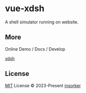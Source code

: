 # vue-xdsh

A shell simulator running on website.

## More

Online Demo / Docs / Develop

[xdsh](https://github.com/xdshell/xdsh)

## License

[MIT](LICENSE) License © 2023-Present [insorker](https://github.com/insorker)